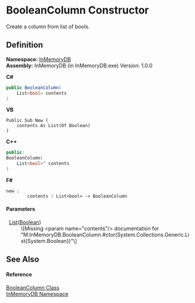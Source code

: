 # BooleanColumn Constructor


Create a column from list of bools.



## Definition
**Namespace:** <a href="044e8d7f-0f94-a8b4-bd65-529f6359fdf7">InMemoryDB</a>  
**Assembly:** InMemoryDB (in InMemoryDB.exe) Version: 1.0.0

**C#**
``` C#
public BooleanColumn(
	List<bool> contents
)
```
**VB**
``` VB
Public Sub New ( 
	contents As List(Of Boolean)
)
```
**C++**
``` C++
public:
BooleanColumn(
	List<bool>^ contents
)
```
**F#**
``` F#
new : 
        contents : List<bool> -> BooleanColumn
```



#### Parameters
<dl><dt>  <a href="https://learn.microsoft.com/dotnet/api/system.collections.generic.list-1" target="_blank" rel="noopener noreferrer">List</a>(<a href="https://learn.microsoft.com/dotnet/api/system.boolean" target="_blank" rel="noopener noreferrer">Boolean</a>)</dt><dd>\[Missing &lt;param name="contents"/&gt; documentation for "M:InMemoryDB.BooleanColumn.#ctor(System.Collections.Generic.List{System.Boolean})"\]</dd></dl>

## See Also


#### Reference
<a href="98994abe-26d5-edd7-b45e-66432979d475">BooleanColumn Class</a>  
<a href="044e8d7f-0f94-a8b4-bd65-529f6359fdf7">InMemoryDB Namespace</a>  
